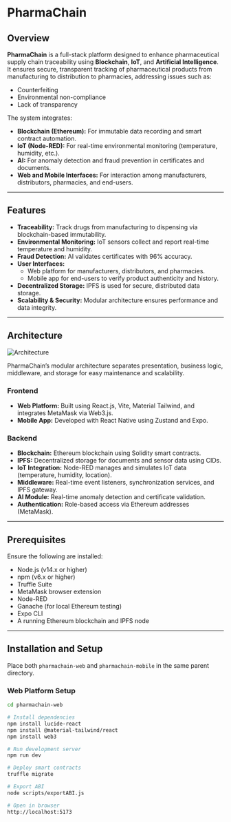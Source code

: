# PharmaChain

## Overview

**PharmaChain** is a full-stack platform designed to enhance pharmaceutical supply chain traceability using **Blockchain**, **IoT**, and **Artificial Intelligence**. It ensures secure, transparent tracking of pharmaceutical products from manufacturing to distribution to pharmacies, addressing issues such as:

- Counterfeiting
- Environmental non-compliance
- Lack of transparency

The system integrates:

- **Blockchain (Ethereum):** For immutable data recording and smart contract automation.
- **IoT (Node-RED):** For real-time environmental monitoring (temperature, humidity, etc.).
- **AI:** For anomaly detection and fraud prevention in certificates and documents.
- **Web and Mobile Interfaces:** For interaction among manufacturers, distributors, pharmacies, and end-users.

---

## Features

- **Traceability:** Track drugs from manufacturing to dispensing via blockchain-based immutability.
- **Environmental Monitoring:** IoT sensors collect and report real-time temperature and humidity.
- **Fraud Detection:** AI validates certificates with 96% accuracy.
- **User Interfaces:**
  - Web platform for manufacturers, distributors, and pharmacies.
  - Mobile app for end-users to verify product authenticity and history.
- **Decentralized Storage:** IPFS is used for secure, distributed data storage.
- **Scalability & Security:** Modular architecture ensures performance and data integrity.

---

## Architecture

![Architecture](https://github.com/user-attachments/assets/a2fb4e47-ae31-4c26-b673-3ce215c94efb)


PharmaChain’s modular architecture separates presentation, business logic, middleware, and storage for easy maintenance and scalability.

### Frontend

- **Web Platform:** Built using React.js, Vite, Material Tailwind, and integrates MetaMask via Web3.js.
- **Mobile App:** Developed with React Native using Zustand and Expo.

### Backend

- **Blockchain:** Ethereum blockchain using Solidity smart contracts.
- **IPFS:** Decentralized storage for documents and sensor data using CIDs.
- **IoT Integration:** Node-RED manages and simulates IoT data (temperature, humidity, location).
- **Middleware:** Real-time event listeners, synchronization services, and IPFS gateway.
- **AI Module:** Real-time anomaly detection and certificate validation.
- **Authentication:** Role-based access via Ethereum addresses (MetaMask).


---

## Prerequisites

Ensure the following are installed:

- Node.js (v14.x or higher)
- npm (v6.x or higher)
- Truffle Suite
- MetaMask browser extension
- Node-RED
- Ganache (for local Ethereum testing)
- Expo CLI
- A running Ethereum blockchain and IPFS node

---

## Installation and Setup

Place both `pharmachain-web` and `pharmachain-mobile` in the same parent directory.

### Web Platform Setup

```bash
cd pharmachain-web

# Install dependencies
npm install lucide-react
npm install @material-tailwind/react
npm install web3

# Run development server
npm run dev

# Deploy smart contracts
truffle migrate

# Export ABI
node scripts/exportABI.js

# Open in browser
http://localhost:5173
